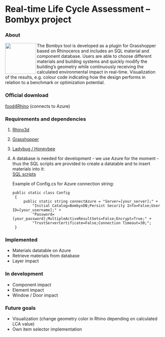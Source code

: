 
# Real-time Life Cycle Assessment – Bombyx project

### About
<img align="left" width="100" height="100" src="https://i.imgur.com/aJduNdT.png">
The Bombyx tool is developed as a plugin for Grasshopper based on Rhinoceros and includes an SQL material and component database. Users are able to choose different materials and building systems and quickly modify the building’s geometry while continuously receiving the calculated environmental impact in real-time. Visualization of the results, e.g. colour code indicating how the design performs in relation to a benchmark or optimization potential. 


### Official download
[food4Rhino](https://www.food4rhino.com/app/bombyx) (connects to Azure)


### Requirements and dependencies
1. [Rhino3d](https://www.rhino3d.com/)
2. [Grasshopper](https://www.grasshopper3d.com/)
3. [Ladybug / Honeybee](https://www.food4rhino.com/app/ladybug-tools)
4. A database is needed for development - we use Azure for the moment - thus the SQL scripts are provided to create a datatable and to insert materials into it:   
   [SQL scripts](../master/Bombyx.Data/SQLscripts)
   
   Example of Config.cs for Azure connection string:
   
   ```
   public static class Config
    {
        public static string connectAzure = "Server=[your_server];" +
            "Initial Catalog=BombyxDB;Persist Security Info=False;User ID=[your_username];" +
            "Password=[your_password];MultipleActiveResultSets=False;Encrypt=True;" +
            "TrustServerCertificate=False;Connection Timeout=30;";
    }
   ```


### Implemented
* Materials datatable on Azure
* Retrieve materials from database
* Layer impact


### In development
- Component impact
- Element impact
- Window / Door impact


### Future goals
+ Visualization (change geometry color in Rhino depending on calculated LCA value)
+ Own item selector implementation
